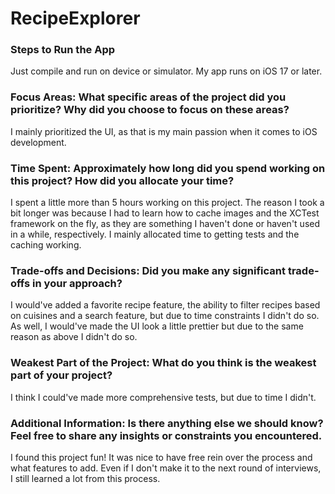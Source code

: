 # RecipeExplorer

### Steps to Run the App
Just compile and run on device or simulator. My app runs on iOS 17 or later.

### Focus Areas: What specific areas of the project did you prioritize? Why did you choose to focus on these areas?
I mainly prioritized the UI, as that is my main passion when it comes to iOS development.

### Time Spent: Approximately how long did you spend working on this project? How did you allocate your time?
I spent a little more than 5 hours working on this project. The reason I took a bit longer was because I had to learn how to cache images and the XCTest framework on the fly, as they are something I haven't done or haven't used in a while, respectively. I mainly allocated time to getting tests and the caching working.

### Trade-offs and Decisions: Did you make any significant trade-offs in your approach?
I would've added a favorite recipe feature, the ability to filter recipes based on cuisines and a search feature, but due to time constraints I didn't do so. As well, I would've made the UI look a little prettier but due to the same reason as above I didn't do so.

### Weakest Part of the Project: What do you think is the weakest part of your project?
I think I could've made more comprehensive tests, but due to time I didn't. 

### Additional Information: Is there anything else we should know? Feel free to share any insights or constraints you encountered.
I found this project fun! It was nice to have free rein over the process and what features to add. Even if I don't make it to the next round of interviews, I still learned a lot from this process.
